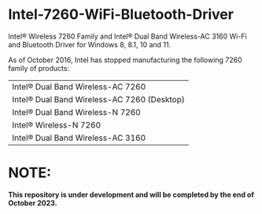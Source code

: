 # Intel-7260-WiFi-Bluetooth-Driver
Intel® Wireless 7260 Family and Intel® Dual Band Wireless-AC 3160 Wi-Fi and Bluetooth Driver for Windows 8, 8.1, 10 and 11.

As of October 2016, Intel has stopped manufacturing the following 7260 family of products:

<!--
||
|:-----|
|Intel® Dual Band Wireless-AC 7260|
|Intel® Dual Band Wireless-AC 7260 (Desktop)|
|Intel® Dual Band Wireless-N 7260|
|Intel® Wireless-N 7260|
|Intel® Dual Band Wireless-AC 3160|
-->

<table>
  <tr>
    <td>Intel® Dual Band Wireless-AC 7260</td>
  </tr>
  <tr>
    <td>Intel® Dual Band Wireless-AC 7260 (Desktop)</td>
  </tr>
  <tr>
    <td>Intel® Dual Band Wireless-N 7260</td>
  </tr>
  <tr>
    <td>Intel® Wireless-N 7260</td>
  </tr>
  <tr>
    <td>Intel® Dual Band Wireless-AC 3160</td>
  </tr>
</table>

# NOTE:
**This repository is under development and will be completed by the end of October 2023.**
